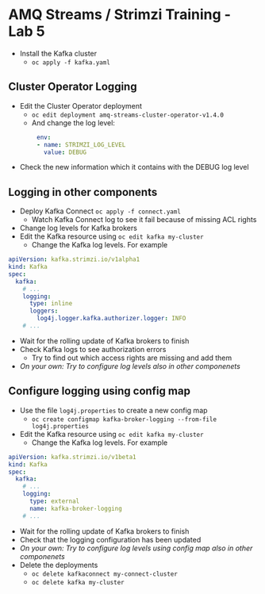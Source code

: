 # AMQ Streams / Strimzi Training - Lab 5

* Install the Kafka cluster
  * `oc apply -f kafka.yaml`

## Cluster Operator Logging

* Edit the Cluster Operator deployment
  * `oc edit deployment amq-streams-cluster-operator-v1.4.0`
  * And change the log level:

```yaml
        env:
        - name: STRIMZI_LOG_LEVEL
          value: DEBUG
```

* Check the new information which it contains with the DEBUG log level

## Logging in other components

* Deploy Kafka Connect `oc apply -f connect.yaml`
  * Watch Kafka Connect log to see it fail because of missing ACL rights
* Change log levels for Kafka brokers
* Edit the Kafka resource using `oc edit kafka my-cluster`
  * Change the Kafka log levels. For example

```yaml
apiVersion: kafka.strimzi.io/v1alpha1
kind: Kafka
spec:
  kafka:
    # ...
    logging:
      type: inline
      loggers:
        log4j.logger.kafka.authorizer.logger: INFO
    # ...
```

* Wait for the rolling update of Kafka brokers to finish
* Check Kafka logs to see authorization errors
  * Try to find out which access rights are missing and add them
* _On your own: Try to configure log levels also in other componenets_

## Configure logging using config map

* Use the file `log4j.properties` to create a new config map
  * `oc create configmap kafka-broker-logging --from-file log4j.properties`
* Edit the Kafka resource using `oc edit kafka my-cluster`
  * Change the Kafka log levels. For example

```yaml
apiVersion: kafka.strimzi.io/v1beta1
kind: Kafka
spec:
  kafka:
    # ...
    logging:
      type: external
      name: kafka-broker-logging
    # ...
```

* Wait for the rolling update of Kafka brokers to finish
* Check that the logging configuration has been updated
* _On your own: Try to configure log levels using config map also in other componenets_
* Delete the deployments
  * `oc delete kafkaconnect my-connect-cluster`
  * `oc delete kafka my-cluster`